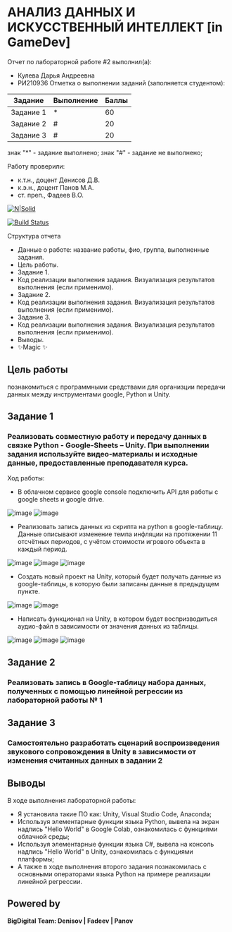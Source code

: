 # АНАЛИЗ ДАННЫХ И ИСКУССТВЕННЫЙ ИНТЕЛЛЕКТ [in GameDev]
Отчет по лабораторной работе #2 выполнил(а):
- Кулева Дарья Андреевна
- РИ210936
Отметка о выполнении заданий (заполняется студентом):

| Задание | Выполнение | Баллы |
| ------ | ------ | ------ |
| Задание 1 | * | 60 |
| Задание 2 | # | 20 |
| Задание 3 | # | 20 |

знак "*" - задание выполнено; знак "#" - задание не выполнено;

Работу проверили:
- к.т.н., доцент Денисов Д.В.
- к.э.н., доцент Панов М.А.
- ст. преп., Фадеев В.О.

[![N|Solid](https://cldup.com/dTxpPi9lDf.thumb.png)](https://nodesource.com/products/nsolid)

[![Build Status](https://travis-ci.org/joemccann/dillinger.svg?branch=master)](https://travis-ci.org/joemccann/dillinger)

Структура отчета

- Данные о работе: название работы, фио, группа, выполненные задания.
- Цель работы.
- Задание 1.
- Код реализации выполнения задания. Визуализация результатов выполнения (если применимо).
- Задание 2.
- Код реализации выполнения задания. Визуализация результатов выполнения (если применимо).
- Задание 3.
- Код реализации выполнения задания. Визуализация результатов выполнения (если применимо).
- Выводы.
- ✨Magic ✨

## Цель работы
познакомиться с программными средствами для организции передачи данных между инструментами google, Python и Unity.

## Задание 1
### Реализовать совместную работу и передачу данных в связке Python - Google-Sheets – Unity. При выполнении задания используйте видео-материалы и исходные данные, предоставленные преподавателя курса.
Ход работы:
- В облачном сервисе google console подключить API для работы с google sheets и google drive.

![image](https://user-images.githubusercontent.com/113285427/195158935-21af6e4d-5fa8-485f-acd5-37648703edf7.png)
![image](https://user-images.githubusercontent.com/113285427/195159052-9c1547f6-a20d-4ff6-826f-d013e976e551.png)


- Реализовать запись данных из скрипта на python в google-таблицу. Данные описывают изменение темпа инфляции на протяжении 11 отсчётных периодов, с учётом стоимости игрового объекта в каждый период.

![image](https://user-images.githubusercontent.com/113285427/195159101-3589c6e9-6467-45bd-bc51-957575403fad.png)
![image](https://user-images.githubusercontent.com/113285427/195159135-029103c5-5539-4279-b1d6-ba92d7692380.png)
![image](https://user-images.githubusercontent.com/113285427/195159166-8fd9f358-1edb-4b1f-96c5-2984590ac8cb.png)

- Создать новый проект на Unity, который будет получать данные из google-таблицы, в которую были записаны данные в предыдущем пункте.

![image](https://user-images.githubusercontent.com/113285427/195159245-0de2989e-4426-4e5a-9a6a-62f19d072ac2.png)
![image](https://user-images.githubusercontent.com/113285427/195159878-9d99b981-7a6b-4d37-8e6e-5cd6cc0cb62f.png)

- Написать функционал на Unity, в котором будет воспризводиться аудио-файл в зависимости от значения данных из таблицы.

![image](https://user-images.githubusercontent.com/113285427/195159782-b58611f2-8e15-4ce7-88fa-f0ae33f7589b.png)
![image](https://user-images.githubusercontent.com/113285427/195159679-27931898-5794-4f4f-9763-4edd73c99d6d.png)
![image](https://user-images.githubusercontent.com/113285427/195159720-53cdfc08-98e4-4fc0-8a37-b0fec133aa3c.png)

## Задание 2
### Реализовать запись в Google-таблицу набора данных, полученных с помощью линейной регрессии из лабораторной работы № 1


## Задание 3
### Самостоятельно разработать сценарий воспроизведения звукового сопровождения в Unity в зависимости от изменения считанных данных в задании 2



## Выводы

В ходе выполнения лабораторной работы:
- Я установила такие ПО как: Unity, Visual Studio Code, Anacondа;
- Используя элементарные функции языка Python, вывела на экран надпись "Hello World" в Google Colab, ознакомилась с функциями облачной среды;
- Используя элементарные функции языка C#, вывела на консоль надпись "Hello World" в Unity, ознакомилась с функциями платформы;
- А также в ходе выполнения второго задания познакомилась с основными операторами языка Python на примере реализации линейной регрессии. 
## Powered by

**BigDigital Team: Denisov | Fadeev | Panov**

